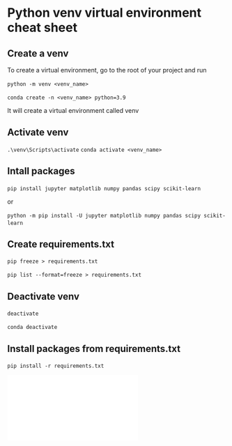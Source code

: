 # Python venv virtual environment cheat sheet
## Create a venv
To create a virtual environment, go to the root of your project and run

``python -m venv <venv_name>``

``conda create -n <venv_name> python=3.9``

It will create a virtual environment called venv

## Activate venv
``.\venv\Scripts\activate``
``conda activate <venv_name>``

## Intall packages
``pip install jupyter matplotlib numpy pandas scipy scikit-learn``

or

``python -m pip install -U jupyter matplotlib numpy pandas scipy scikit-learn``

## Create requirements.txt
``pip freeze > requirements.txt``

``pip list --format=freeze > requirements.txt``

## Deactivate venv
``deactivate``

``conda deactivate``

## Install packages from requirements.txt
``pip install -r requirements.txt``



![Python venv Cheat Sheet](./python-virtual-environments.pdf)
